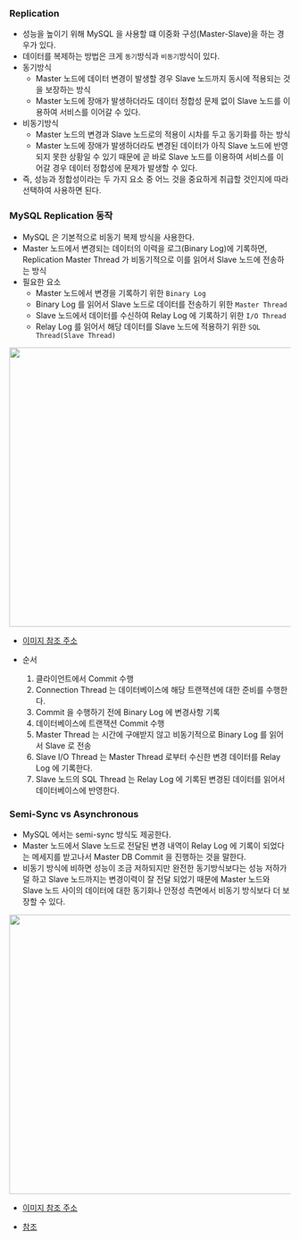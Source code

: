 ### Replication

* 성능을 높이기 위해 MySQL 을 사용할 떄 이중화 구성(Master-Slave)을 하는 경우가 있다.
* 데이터를 복제하는 방법은 크게 ```동기```방식과 ```비동기```방식이 있다.
* 동기방식
  - Master 노드에 데이터 변경이 발생할 경우 Slave 노드까지 동시에 적용되는 것을 보장하는 방식
  - Master 노드에 장애가 발생하더라도 데이터 정합성 문제 없이 Slave 노드를 이용하여 서비스를 이어갈 수 있다.
* 비동기방식
  - Master 노드의 변경과 Slave 노드로의 적용이 시차를 두고 동기화를 하는 방식
  - Master 노드에 장애가 발생하더라도 변경된 데이터가 아직 Slave 노드에 반영되지 못한 상황일 수 있기 때문에 곧 바로 Slave 노드를 이용하여 서비스를 이어갈 경우 데이터 정합성에 문제가 발생할 수 있다.
* 즉, 성능과 정합성이라는 두 가지 요소 중 어느 것을 중요하게 취급할 것인지에 따라 선택하여 사용하면 된다.

### MySQL Replication 동작

* MySQL 은 기본적으로 비동기 복제 방식을 사용한다.
* Master 노드에서 변경되는 데이터의 이력을 로그(Binary Log)에 기록하면, Replication Master Thread 가 비동기적으로 이를 읽어서 Slave 노드에 전송하는 방식
* 필요한 요소
  - Master 노드에서 변경을 기록하기 위한 ```Binary Log```
  - Binary Log 를 읽어서 Slave 노드로 데이터를 전송하기 위한 ```Master Thread```
  - Slave 노드에서 데이터를 수신하여 Relay Log 에 기록하기 위한 ```I/O Thread```
  - Relay Log 를 읽어서 해당 데이터를 Slave 노드에 적용하기 위한 ```SQL Thread(Slave Thread)```
<img src="https://user-images.githubusercontent.com/39120763/161996924-10ec53dc-a0be-4e5d-a2f8-8d6c368495a0.png" width="800" height="500">

* [이미지 참조 주소](http://cloudrain21.com/wordpress/wp-content/uploads/2019/10/%E1%84%89%E1%85%B3%E1%84%8F%E1%85%B3%E1%84%85%E1%85%B5%E1%86%AB%E1%84%89%E1%85%A3%E1%86%BA-2019-10-09-%E1%84%8B%E1%85%A9%E1%84%92%E1%85%AE-9.01.41-1024x684.png)

* 순서
  1. 클라이언트에서 Commit 수행
  2. Connection Thread 는 데이터베이스에 해당 트랜잭션에 대한 준비를 수행한다.
  3. Commit 을 수행하기 전에 Binary Log 에 변경사항 기록
  4. 데이터베이스에 트랜잭션 Commit 수행
  5. Master Thread 는 시간에 구애받지 않고 비동기적으로 Binary Log 를 읽어서 Slave 로 전송
  6. Slave I/O Thread 는 Master Thread 로부터 수신한 변경 데이터를 Relay Log 에 기록한다.
  7. Slave 노드의 SQL Thread 는 Relay Log 에 기록된 변경된 데이터를 읽어서 데이터베이스에 반영한다.

### Semi-Sync vs Asynchronous
* MySQL 에서는 semi-sync 방식도 제공한다.
* Master 노드에서 Slave 노드로 전달된 변경 내역이 Relay Log 에 기록이 되었다는 메세지를 받고나서 Master DB Commit 을 진행하는 것을 말한다.
* 비동기 방식에 비하면 성능이 조금 저하되지만 완전한 동기방식보다는 성능 저하가 덜 하고 Slave 노드까지는 변경이력이 잘 전달 되었기 때문에 Master 노드와 Slave 노드 사이의 데이터에 대한 동기화나 안정성 측면에서 비동기 방식보다 더 보장할 수 있다.
<img src="https://img1.daumcdn.net/thumb/R1280x0/?scode=mtistory2&fname=https%3A%2F%2Fblog.kakaocdn.net%2Fdn%2FkxUek%2FbtqTADxldPq%2FjvSmbesX3yaRo7fPGoMYK0%2Fimg.png" width="800" height="500">

* [이미지 참조 주소](https://img1.daumcdn.net/thumb/R1280x0/?scode=mtistory2&fname=https%3A%2F%2Fblog.kakaocdn.net%2Fdn%2FkxUek%2FbtqTADxldPq%2FjvSmbesX3yaRo7fPGoMYK0%2Fimg.png)

* [참조](https://it-sunny-333.tistory.com/148)
